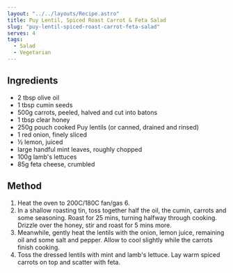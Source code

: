 ```yaml
---
layout: "../../layouts/Recipe.astro"
title: Puy Lentil, Spiced Roast Carrot & Feta Salad
slug: "puy-lentil-spiced-roast-carrot-feta-salad"
serves: 4
tags:
  - Salad
  - Vegetarian
---
```


## Ingredients

- 2 tbsp olive oil
- 1 tbsp cumin seeds
- 500g carrots, peeled, halved and cut into batons
- 1 tbsp clear honey
- 250g pouch cooked Puy lentils (or canned, drained and rinsed)
- 1 red onion, finely sliced
- ½ lemon, juiced
- large handful mint leaves, roughly chopped
- 100g lamb's lettuces
- 85g feta cheese, crumbled

## Method

1. Heat the oven to 200C/180C fan/gas 6.
1. In a shallow roasting tin, toss together half the oil, the cumin, carrots and some seasoning. Roast for 25 mins, turning halfway through cooking. Drizzle over the honey, stir and roast for 5 mins more.
1. Meanwhile, gently heat the lentils with the onion, lemon juice, remaining oil and some salt and pepper. Allow to cool slightly while the carrots finish cooking.
1. Toss the dressed lentils with mint and lamb's lettuce. Lay warm spiced carrots on top and scatter with feta.
